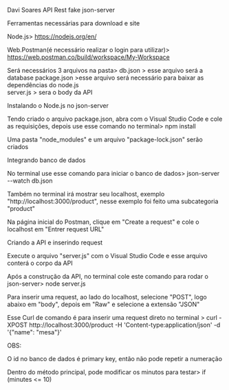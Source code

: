 Davi Soares
API Rest fake json-server

Ferramentas necessárias para download e site

Node.js> https://nodejs.org/en/ 

Web.Postman(é necessário realizar o login para utilizar)> https://web.postman.co/build/workspace/My-Workspace


Será necessários 3 arquivos na pasta> db.json > esse arquivo será a database
                                     package.json >esse arquivo será necessário para baixar as dependências do node.js                                     
                                     server.js > sera o body da API


Instalando o Node.js no json-server

Tendo criado o arquivo package.json, abra com o Visual Studio Code e cole as requisições, depois use esse comando no terminal>  npm install

Uma pasta "node_modules" e um arquivo "package-lock.json" serão criados


Integrando banco de dados

No terminal use esse comando para iniciar o banco de dados> json-server --watch db.json

Também no terminal irá mostrar seu localhost, exemplo "http://localhost:3000/product", nesse exemplo foi feito uma subcategoria "product"

Na página inicial do Postman, clique em "Create a request" e cole o localhost em "Entrer request URL"



Criando a API e inserindo request

Execute o arquivo "server.js" com o Visual Studio Code e esse arquivo conterá o corpo da API

Após a construção da API, no terminal cole este comando para rodar o json-server> node server.js 

Para inserir uma request, ao lado do localhost, selecione "POST", logo abaixo em "body", depois em "Raw" e selecione a extensão "JSON"


Esse Curl de comando é para inserir uma request direto no terminal > curl -XPOST http://localhost:3000/product -H 'Content-type:application/json' -d '{"name": "mesa"}'


OBS:

O id no banco de dados é primary key, então não pode repetir a numeração

Dentro do método principal, pode modificar os minutos para testar>  if (minutes <= 10) 
















